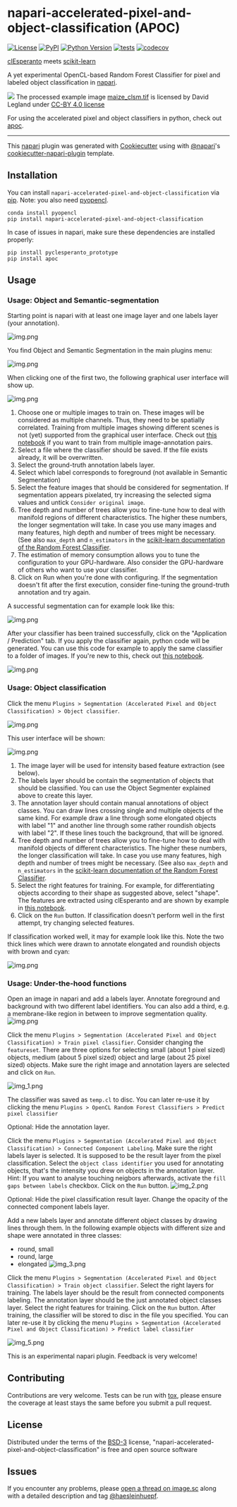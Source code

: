 # napari-accelerated-pixel-and-object-classification (APOC)

[![License](https://img.shields.io/pypi/l/napari-accelerated-pixel-and-object-classification.svg?color=green)](https://github.com/haesleinhuepf/napari-accelerated-pixel-and-object-classification/raw/main/LICENSE)
[![PyPI](https://img.shields.io/pypi/v/napari-accelerated-pixel-and-object-classification.svg?color=green)](https://pypi.org/project/napari-accelerated-pixel-and-object-classification)
[![Python Version](https://img.shields.io/pypi/pyversions/napari-accelerated-pixel-and-object-classification.svg?color=green)](https://python.org)
[![tests](https://github.com/haesleinhuepf/napari-accelerated-pixel-and-object-classification/workflows/tests/badge.svg)](https://github.com/haesleinhuepf/napari-accelerated-pixel-and-object-classification/actions)
[![codecov](https://codecov.io/gh/haesleinhuepf/napari-accelerated-pixel-and-object-classification/branch/main/graph/badge.svg)](https://codecov.io/gh/haesleinhuepf/napari-accelerated-pixel-and-object-classification)

[clEsperanto](https://github.com/clEsperanto/pyclesperanto_prototype) meets [scikit-learn](https://scikit-learn.org/stable/)

A yet experimental OpenCL-based Random Forest Classifier for pixel and labeled object classification in [napari].

![](https://github.com/haesleinhuepf/napari-accelerated-pixel-and-object-classification/raw/main/images/screenshot.png)
The processed example image [maize_clsm.tif](https://github.com/dlegland/mathematical_morphology_with_MorphoLibJ/blob/main/sampleImages/maize_clsm.tif)
is licensed by David Legland under 
[CC-BY 4.0 license](https://github.com/dlegland/mathematical_morphology_with_MorphoLibJ/blob/main/LICENSE)

For using the accelerated pixel and object classifiers in python, check out [apoc](https://github.com/haesleinhuepf/apoc).


----------------------------------

This [napari] plugin was generated with [Cookiecutter] using with [@napari]'s [cookiecutter-napari-plugin] template.

## Installation

You can install `napari-accelerated-pixel-and-object-classification` via [pip]. Note: you also need [pyopencl](https://documen.tician.de/pyopencl/).

    conda install pyopencl
    pip install napari-accelerated-pixel-and-object-classification
    
In case of issues in napari, make sure these dependencies are installed properly:
    
    pip install pyclesperanto_prototype
    pip install apoc

## Usage

### Usage: Object and Semantic-segmentation

Starting point is napari with at least one image layer and one labels layer (your annotation).

![img.png](https://github.com/haesleinhuepf/napari-accelerated-pixel-and-object-classification/raw/main/images/object_segmentation_starting_point.png)

You find Object and Semantic Segmentation in the main plugins menu:

![img.png](https://github.com/haesleinhuepf/napari-accelerated-pixel-and-object-classification/raw/main/images/menu.png)

When clicking one of the first two, the following graphical user interface will show up.

![img.png](https://github.com/haesleinhuepf/napari-accelerated-pixel-and-object-classification/raw/main/images/object_and_semantic_segmentation.png)

1. Choose one or multiple images to train on. These images will be considered as multiple channels. Thus, they need to be spatially correlated. 
   Training from multiple images showing different scenes is not (yet) supported from the graphical user interface. Check out [this notebook](https://github.com/haesleinhuepf/apoc/blob/main/demo/demp_pixel_classifier_continue_training.ipynb) if you want to train from multiple image-annotation pairs.
2. Select a file where the classifier should be saved. If the file exists already, it will be overwritten.
3. Select the ground-truth annotation labels layer. 
4. Select which label corresponds to foreground (not available in Semantic Segmentation)
5. Select the feature images that should be considered for segmentation. If segmentation appears pixelated, try increasing the selected sigma values and untick `Consider original image`.
6. Tree depth and number of trees allow you to fine-tune how to deal with manifold regions of different characteristics. The higher these numbers, the longer segmentation will take. In case you use many images and many features, high depth and number of trees might be necessary. (See also `max_depth` and `n_estimators` in the [scikit-learn documentation of the Random Forest Classifier](https://scikit-learn.org/stable/modules/generated/sklearn.ensemble.RandomForestClassifier.html).
7. The estimation of memory consumption allows you to tune the configuration to your GPU-hardware. Also consider the GPU-hardware of others who want to use your classifier.
8. Click on Run when you're done with configuring. If the segmentation doesn't fit after the first execution, consider fine-tuning the ground-truth annotation and try again.

A successful segmentation can for example look like this:

![img.png](https://github.com/haesleinhuepf/napari-accelerated-pixel-and-object-classification/raw/main/images/object_segmentation_result.png)

After your classifier has been trained successfully, click on the "Application / Prediction" tab. If you apply the classifier again, python code will be generated. 
You can use this code for example to apply the same classifier to a folder of images. If you're new to this, check out [this notebook](https://github.com/BiAPoL/Bio-image_Analysis_with_Python/blob/main/image_processing/12_process_folders.ipynb).

![img.png](https://github.com/haesleinhuepf/napari-accelerated-pixel-and-object-classification/raw/main/images/code_generation.png)


### Usage: Object classification

Click the menu `Plugins > Segmentation (Accelerated Pixel and Object Classification) > Object classifier`. 

![img.png](https://github.com/haesleinhuepf/napari-accelerated-pixel-and-object-classification/raw/main/images/menu.png)

This user interface will be shown:

![img.png](https://github.com/haesleinhuepf/napari-accelerated-pixel-and-object-classification/raw/main/images/object_classifier_gui.png)

1. The image layer will be used for intensity based feature extraction (see below).
2. The labels layer should be contain the segmentation of objects that should be classified. 
   You can use the Object Segmenter explained above to create this layer.
3. The annotation layer should contain manual annotations of object classes. 
   You can draw lines crossing single and multiple objects of the same kind. 
   For example draw a line through some elongated objects with label "1" and another line through some rather roundish objects with label "2".
   If these lines touch the background, that will be ignored.
4. Tree depth and number of trees allow you to fine-tune how to deal with manifold objects of different characteristics. The higher these numbers, the longer classification will take. In case you use many features, high depth and number of trees might be necessary. (See also `max_depth` and `n_estimators` in the [scikit-learn documentation of the Random Forest Classifier](https://scikit-learn.org/stable/modules/generated/sklearn.ensemble.RandomForestClassifier.html).
5. Select the right features for training. For example, for differentiating objects according to their shape as suggested above, select "shape".
   The features are extracted using clEsperanto and are shown by example in [this notebook](https://github.com/clEsperanto/pyclesperanto_prototype/blob/master/demo/tissues/parametric_maps.ipynb).
6. Click on the `Run` button. If classification doesn't perform well in the first attempt, try changing selected features.  

If classification worked well, it may for example look like this. Note the two thick lines which were drawn to annotate elongated and roundish objects with brown and cyan:

![img.png](https://github.com/haesleinhuepf/napari-accelerated-pixel-and-object-classification/raw/main/images/object_classification_result.png)


### Usage: Under-the-hood functions

Open an image in napari and add a labels layer. Annotate foreground and background with two different label identifiers. You can also add a third, e.g. a membrane-like region in between to improve segmentation quality.
![img.png](https://github.com/haesleinhuepf/napari-accelerated-pixel-and-object-classification/raw/main/images/img.png)

Click the menu `Plugins > Segmentation (Accelerated Pixel and Object Classification) > Train pixel classifier`. 
Consider changing the `featureset`. There are three options for selecting 
small (about 1 pixel sized) objects, 
medium (about 5 pixel sized) object and 
large (about 25 pixel sized) objects.
Make sure the right image and annotation layers are selected and click on `Run`.

![img_1.png](https://github.com/haesleinhuepf/napari-accelerated-pixel-and-object-classification/raw/main/images/img_1.png)

The classifier was saved as `temp.cl` to disc. You can later re-use it by clicking the menu `Plugins > OpenCL Random Forest Classifiers > Predict pixel classifier`

Optional: Hide the annotation layer.

Click the menu `Plugins > Segmentation (Accelerated Pixel and Object Classification) > Connected Component Labeling`.
Make sure the right labels layer is selected. It is supposed to be the result layer from the pixel classification.
Select the `object class identifier` you used for annotating objects, that's the intensity you drew on objects in the annotation layer.
Hint: If you want to analyse touching neigbors afterwards, activate the `fill gaps between labels` checkbox.
Click on the `Run` button.
![img_2.png](https://github.com/haesleinhuepf/napari-accelerated-pixel-and-object-classification/raw/main/images/img_2.png)

Optional: Hide the pixel classification result layer. Change the opacity of the connected component labels layer.

Add a new labels layer and annotate different object classes by drawing lines through them. 
In the following example objects with different size and shape were annotated in three classes:
* round, small
* round, large
* elongated
![img_3.png](https://github.com/haesleinhuepf/napari-accelerated-pixel-and-object-classification/raw/main/images/img_3.png)
  
Click the menu `Plugins > Segmentation (Accelerated Pixel and Object Classification) > Train object classifier`. Select the right layers for training.
The labels layer should be the result from connected components labeling.
The annotation layer should be the just annotated object classes layer.
Select the right features for training. Click on the `Run` button. 
After training, the classifier will be stored to disc in the file you specified.
You can later re-use it by clicking the menu `Plugins > Segmentation (Accelerated Pixel and Object Classification) > Predict label classifier`

![img_5.png](https://github.com/haesleinhuepf/napari-accelerated-pixel-and-object-classification/raw/main/images/img_5.png)

This is an experimental napari plugin. Feedback is very welcome!

## Contributing
 
Contributions are very welcome. Tests can be run with [tox], please ensure
the coverage at least stays the same before you submit a pull request.

## License

Distributed under the terms of the [BSD-3] license,
"napari-accelerated-pixel-and-object-classification" is free and open source software

## Issues

If you encounter any problems, please [open a thread on image.sc](https://image.sc) along with a detailed description and tag [@haesleinhuepf](https://github.com/haesleinhuepf).

[napari]: https://github.com/napari/napari
[Cookiecutter]: https://github.com/audreyr/cookiecutter
[@napari]: https://github.com/napari
[MIT]: http://opensource.org/licenses/MIT
[BSD-3]: http://opensource.org/licenses/BSD-3-Clause
[GNU GPL v3.0]: http://www.gnu.org/licenses/gpl-3.0.txt
[GNU LGPL v3.0]: http://www.gnu.org/licenses/lgpl-3.0.txt
[Apache Software License 2.0]: http://www.apache.org/licenses/LICENSE-2.0
[Mozilla Public License 2.0]: https://www.mozilla.org/media/MPL/2.0/index.txt
[cookiecutter-napari-plugin]: https://github.com/napari/cookiecutter-napari-plugin
[file an issue]: https://github.com/haesleinhuepf/napari-accelerated-pixel-and-object-classification/issues
[napari]: https://github.com/napari/napari
[tox]: https://tox.readthedocs.io/en/latest/
[pip]: https://pypi.org/project/pip/
[PyPI]: https://pypi.org/
